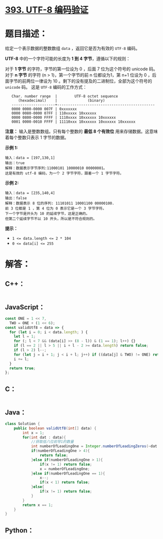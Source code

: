 # [393. UTF-8 编码验证](https://leetcode-cn.com/problems/utf-8-validation/)

# 题目描述：

给定一个表示数据的整数数组 `data` ，返回它是否为有效的 `UTF-8` 编码。

**UTF-8** 中的一个字符可能的长度为 **1 到 4 字节**，遵循以下的规则：

对于 **1 字节** 的字符，字节的第一位设为 0 ，后面 7 位为这个符号的 unicode 码。
对于 **n 字节** 的字符 (n > 1)，第一个字节的前 n 位都设为1，第 n+1 位设为 0 ，后面字节的前两位一律设为 10 。剩下的没有提及的二进制位，全部为这个符号的 `unicode` 码。
这是 `UTF-8` 编码的工作方式：

```
   Char. number range  |        UTF-8 octet sequence
      (hexadecimal)    |              (binary)
   --------------------+---------------------------------------------
   0000 0000-0000 007F | 0xxxxxxx
   0000 0080-0000 07FF | 110xxxxx 10xxxxxx
   0000 0800-0000 FFFF | 1110xxxx 10xxxxxx 10xxxxxx
   0001 0000-0010 FFFF | 11110xxx 10xxxxxx 10xxxxxx 10xxxxxx
```

**注意：** 输入是整数数组。只有每个整数的 **最低 8 个有效位** 用来存储数据。这意味着每个整数只表示 1 字节的数据。



**示例 1:**

```
输入：data = [197,130,1]
输出：true
解释：数据表示字节序列:11000101 10000010 00000001。
这是有效的 utf-8 编码，为一个 2 字节字符，跟着一个 1 字节字符。
```

**示例 2:**

```
输入：data = [235,140,4]
输出：false
解释：数据表示 8 位的序列: 11101011 10001100 00000100.
前 3 位都是 1 ，第 4 位为 0 表示它是一个 3 字节字符。
下一个字节是开头为 10 的延续字节，这是正确的。
但第二个延续字节不以 10 开头，所以是不符合规则的。
```

**提示：**

- `1 <= data.length <= 2 * 104`
- `0 <= data[i] <= 255`


# 解答：

## C++：

```cpp

```

## JavaScript：

```JavaScript
const ONE = 1 << 7,
  TWO = ONE + (1 << 6);
const validUtf8 = data => {
  for (let i = 0; i < data.length; ) {
    let l = 1;
    for (; l < 7 && (data[i] >> (8 - l)) & (1 == 1); l++) {}
    if (l == 2 || l > 5 || i + l - 2 >= data.length) return false;
    if (l > 2) l--;
    for (let j = i + 1; j < i + l; j++) if ((data[j] & TWO) != ONE) return false;
    i += l;
  }
  return true;
};
```

## C：

```c

```

## Java：

```java
class Solution {
    public boolean validUtf8(int[] data) {
        int x = 1;
        for(int dat : data){
            //获取低八位前导1的数量
            int numberOfLeadingOne = Integer.numberOfLeadingZeros(~dat & 0xff) - 24;
            if(numberOfLeadingOne > 4){
                return false;
            }else if(numberOfLeadingOne > 1){
                if(x != 1) return false;
                x = numberOfLeadingOne;
            }else if(numberOfLeadingOne == 1){
                x--;
                if(x < 1) return false;
            }else{
                if(x != 1) return false;
            }
        }
        return x == 1;
    }
}
```

## Python：

```python

```

